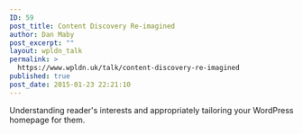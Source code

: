 ```yaml
---
ID: 59
post_title: Content Discovery Re-imagined
author: Dan Maby
post_excerpt: ""
layout: wpldn_talk
permalink: >
  https://www.wpldn.uk/talk/content-discovery-re-imagined
published: true
post_date: 2015-01-23 22:21:10
---
```

Understanding reader's interests and appropriately tailoring your WordPress homepage for them.
